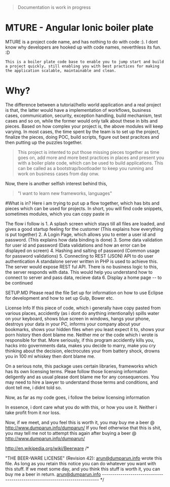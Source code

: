 > Documentation is work in progress </i>

# MTURE - Angular Ionic boiler plate

MTURE is a project code name, and has nothing to do with code :). I dont know why developers are hooked up with code names, neverthless its fun. :D

```
This is a boiler plate code base to enable you to jump start and build a project quickly, still enabling you with best practices for making the application scalable, maintainable and clean. 
```

# Why? 
The difference between a tutorial/hello world application and a real project is that, the latter would have a implementation of workflows, business cases, communication, security, exception handling, build mechanism, test cases and so on, while the former would only talk about these in bits and pieces. Based on how complex your project is, the above modules will keep varying. In most cases, the time spent by the team is to set up the project, finalize the pieces, doing POC, build scripts, figure out best pracitces and then putting up the puzzles together.

>This project is intented to put those missing pieces together as time goes on, add more and more best practices in places and present you with a boiler plate code, which can be used to build applications. This can be called as a bootstrap/bootloader to keep you running and work on business cases from day onw.

Now, there is another selfish interest behind this, 
> "I want to learn new frameworks, languages"

#What is in? 
Here i am trying to put up a flow together, which has bits and pieces which can be used for projects. In short, you will find code snippets, sometimes modules, which you can copy paste in

The flow i follow is 1. A splash screen which stays till all files are loaded, and gives a good startup feeling for the customer (This explains how everything is put together) 2. A Login Page, which allows you to enter a user id and password. (This explains how data binding is done) 3. Some data validation for user id and password (Data validations and how an error can be displayed on screen) 4. Hashing and salting of password (Common usage for password validations) 5. Connecting to REST (JSON) API to do user authentication A standalone server written in PHP is used to achieve this. The server would expose REST ful API. There is no business logic to this, the server responds with data. This would help you understand how to connect to server and pass data, recieve data 6. Display a home page -- to be continued

SETUP.MD Please read the file Set up for information on how to use Eclipse for development and how to set up Gulp, Bower etc.

License Info If this piece of code, which i generally have copy pasted from various places, accidently (as i dont do anything intentionally) spills water on your keyboard, shows blue screen in windows, hangs your phone, destroys your data in your PC, informs your company about your bookmarks, shows your hidden files when you least expect it to, shows your porn history then dont blame me. Neither me or the code which i wrote is responsible for that. More seriously, if this program accidently kills you, hacks into governments data, makes you decide to marry, make you cry thinking about the decision, electrocutes your from battery shock, drowns you in 100 ml whiskey then dont blame me.

On a serious note, this package uses certain libraries, frameworks which has its own licensing terms. Pleae follow those licensing information deligently and as usual please dont blame me for any consequences. You may need to hire a lawyer to understand those terms and conditions, and dont tell me, i didnt told so.

Now, as far as my code goes, i follow the below licensing information

In essence, i dont care what you do with this, or how you use it. Neither i take profit from it nor loss.

Now, if we meet, and you feel this is worth it, you may buy me a beer @ http://www.dumparun.info/dumparun/ If you feel otherwise that this is shit, you may tell me not to attempt this again after buying a beer @ http://www.dumparun.info/dumparun/

http://en.wikipedia.org/wiki/Beerware /*

"THE BEER-WARE LICENSE" (Revision 42): arun@dumparun.info wrote this file. As long as you retain this notice you can do whatever you want with this stuff. If we meet some day, and you think this stuff is worth it, you can buy me a beer in return. arun@dumparun.info ---------------------------------------------------------------------------- */
